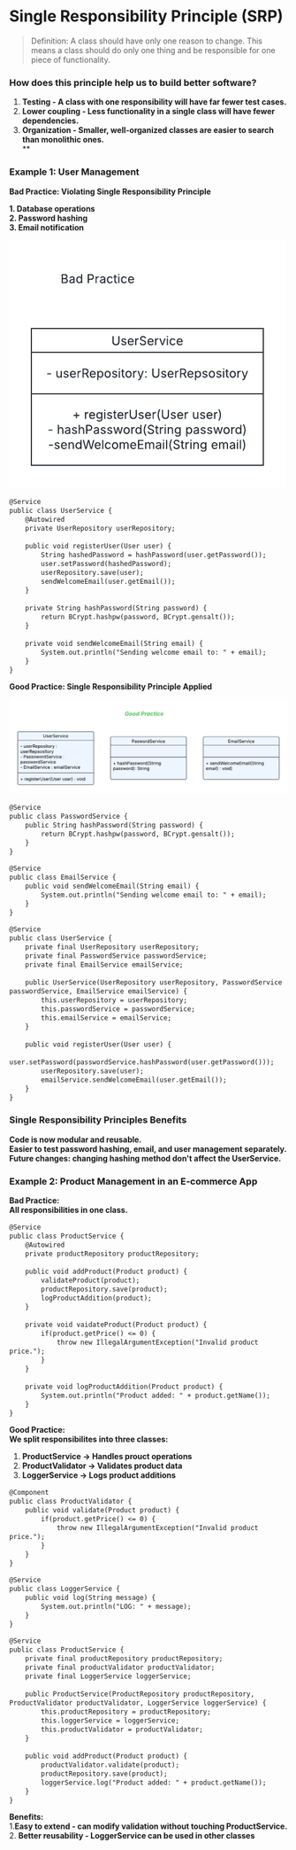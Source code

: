 # Single Responsibility Principle (SRP)
>Definition: A class should have only one reason to change.
This means a class should do only one thing and be responsible for one piece of functionality.

### How does this principle help us to build better software?

1. **Testing - A class with one responsibility will have far fewer test cases.** <br>
2. **Lower coupling - Less functionality in a single class will have fewer dependencies.**<br>
3. **Organization - Smaller, well-organized classes are easier to search than monolithic ones.**<br>
**

### Example 1: User Management

**Bad Practice: Violating Single Responsibility Principle**

**1. Database operations <br>
2. Password hashing <br>
3. Email notification** <br>

![page1](images/page1.png)

```
@Service
public class UserService {
    @Autowired
    private UserRepository userRepository;

    public void registerUser(User user) {
        String hashedPassword = hashPassword(user.getPassword());
        user.setPassword(hashedPassword);
        userRepository.save(user);
        sendWelcomeEmail(user.getEmail());
    }

    private String hashPassword(String password) {
        return BCrypt.hashpw(password, BCrypt.gensalt());
    }

    private void sendWelcomeEmail(String email) {
        System.out.println("Sending welcome email to: " + email);
    }
}
```

**Good Practice: Single Responsibility Principle Applied**

![page2](images/page2.png)

```
@Service
public class PasswordService {
    public String hashPassword(String password) {
        return BCrypt.hashpw(password, BCrypt.gensalt());
    }
}
```

```
@Service
public class EmailService {
    public void sendWelcomeEmail(String email) {
        System.out.println("Sending welcome email to: " + email);
    }
}
```

```
@Service
public class UserService {
    private final UserRepository userRepository;
    private final PasswordService passwordService;
    private final EmailService emailService;

    public UserService(UserRepository userRepository, PasswordService passwordService, EmailService emailService) {
        this.userRepository = userRepository;
        this.passwordService = passwordService;
        this.emailService = emailService;
    }

    public void registerUser(User user) {
        user.setPassword(passwordService.hashPassword(user.getPassword()));
        userRepository.save(user);
        emailService.sendWelcomeEmail(user.getEmail());
    }
}

```
### Single Responsibility Principles Benefits
**Code is now modular and reusable.** <br>
**Easier to test password hashing, email, and user management separately.** <br>
**Future changes: changing hashing method don't affect the UserService.** <br>


### Example 2: Product Management in an E-commerce App

**Bad Practice: <br> All responsibilities in one class.**


```
@Service
public class ProductService {
    @Autowired
    private productRepository productRepository;

    public void addProduct(Product product) {
        validateProduct(product);
        productRepository.save(product);
        logProductAddition(product);
    }

    private void vaidateProduct(Product product) {
        if(product.getPrice() <= 0) {
            throw new IllegalArgumentException("Invalid product price.");
        }
    }

    private void logProductAddition(Product product) {
        System.out.println("Product added: " + product.getName());
    }
}
```

**Good Practice:**<br>**We split responsibilites into three classes:**

1. **ProductService -> Handles prouct operations**
2. **ProductValidator -> Validates product data**
3. **LoggerService -> Logs product additions**

```
@Component
public class ProductValidator {
    public void validate(Product product) {
        if(product.getPrice() <= 0) {
            throw new IllegalArgumentException("Invalid product price.");
        }
    }
}
```

```
@Service
public class LoggerService {
    public void log(String message) {
        System.out.println("LOG: " + message);
    }
}
```

```
@Service
public class ProductService {
    private final productRepository productRepository;
    private final productValidator productValidator;
    private final LoggerService loggerService;

    public ProductService(ProductRepository productRepository, ProductValidator productValidator, LoggerService loggerService) {
        this.productRepository = productRepository;
        this.loggerService = loggerService;
        this.productValidator = productValidator;
    }

    public void addProduct(Product product) {
        productValidator.validate(product);
        productRepository.save(product);
        loggerService.log("Product added: " + product.getName());
    }
}
```
**Benefits:** <br>
1.**Easy to extend - can modify validation without touching ProductService.** <br>
2. **Better reusability - LoggerService can be used in other classes**